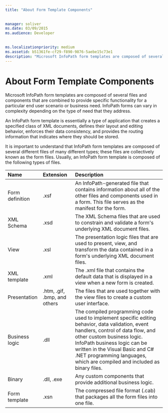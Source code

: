 ```yaml
---
title: "About Form Template Components"
 
 
manager: soliver
ms.date: 03/09/2015
ms.audience: Developer
 
 
ms.localizationpriority: medium
ms.assetid: b51361fe-cf29-f890-9876-5aebe15c73e1
description: "Microsoft InfoPath form templates are composed of several files and components that are combined to provide specific functionality for a particular end user scenario or business need. InfoPath forms can vary in complexity depending on the type of need that they address."
---
```


# About Form Template Components

Microsoft InfoPath form templates are composed of several files and components that are combined to provide specific functionality for a particular end user scenario or business need. InfoPath forms can vary in complexity depending on the type of need that they address.
  
An InfoPath form template is essentially a type of application that creates a specified class of XML documents, defines their layout and editing behavior, enforces their data consistency, and provides the routing information that indicates where they should be stored.
  
It is important to understand that InfoPath form templates are composed of several different files of many different types; these files are collectively known as the form files. Usually, an InfoPath form template is composed of the following types of files.
  
|**Name**|**Extension**|**Description**|
|:-----|:-----|:-----|
|Form definition  <br/> |.xsf  <br/> |An InfoPath-generated file that contains information about all of the other files and components used in a form. This file serves as the manifest for the form.  <br/> |
|XML Schema  <br/> |.xsd  <br/> |The XML Schema files that are used to constrain and validate a form's underlying XML document files.  <br/> |
|View  <br/> |.xsl  <br/> |The presentation logic files that are used to present, view, and transform the data contained in a form's underlying XML document files.  <br/> |
|XML template  <br/> |.xml  <br/> |The .xml file that contains the default data that is displayed in a view when a new form is created.  <br/> |
|Presentation  <br/> |.htm, .gif, .bmp, and others  <br/> |The files that are used together with the view files to create a custom user interface.  <br/> |
|Business logic  <br/> |.dll  <br/> |The compiled programming code used to implement specific editing behavior, data validation, event handlers, control of data flow, and other custom business logic. InfoPath business logic can be written in the Visual Basic and C# .NET programming languages, which are compiled and included as binary files.  <br/> |
|Binary  <br/> |.dll, .exe  <br/> | Any custom components that provide additional business logic.  <br/> |
|Form template  <br/> |.xsn  <br/> |The compressed file format (.cab) that packages all the form files into one file.  <br/> |
   


